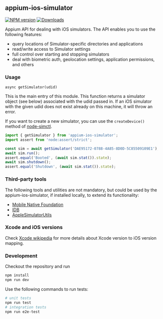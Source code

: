 ## appium-ios-simulator

[![NPM version](http://img.shields.io/npm/v/appium-ios-simulator.svg)](https://npmjs.org/package/appium-ios-simulator)
[![Downloads](http://img.shields.io/npm/dm/appium-ios-simulator.svg)](https://npmjs.org/package/appium-ios-simulator)


Appium API for dealing with iOS simulators. The API enables you to use the following features:

- query locations of Simulator-specific directories and applications
- read/write access to Simulator settings
- full control over starting and stopping simulators
- deal with biometric auth, geolocation settings, application permissions, and others

### Usage

`async getSimulator(udid)`

This is the main entry of this module.
This function returns a simulator object (see below) associated with the udid passed in. If an iOS simulator with the given udid does not exist already on this machine, it will throw an error.

If you want to create a new simulator, you can use the `createDevice()` method of [node-simctl](https://github.com/appium/node-simctl).

```js
import { getSimulator } from 'appium-ios-simulator';
import assert from 'node:assert/strict';

const sim = await getSimulator('DAE95172-0788-4A85-8D0D-5C85509109E1');
await sim.run();
assert.equal('Booted', (await sim.stat()).state);
await sim.shutdown();
assert.equal('Shutdown', (await sim.stat()).state);
```

### Third-party tools

The following tools and utilities are not mandatory, but could be used by the appium-ios-simulator, if installed locally, to extend its functionality:

- [Mobile Native Foundation](https://github.com/MobileNativeFoundation)
- [IDB](https://github.com/facebook/idb)
- [AppleSimulatorUtils](https://github.com/wix/AppleSimulatorUtils)

### Xcode and iOS versions

Check [Xcode wikipedia](https://en.wikipedia.org/wiki/Xcode) for more details about Xcode version to iOS version mapping.

### Development

Checkout the repository and run

```bash
npm install
npm run dev
```

Use the following commands to run tests:

```bash
# unit tests
npm run test
# integration tests
npm run e2e-test
```
